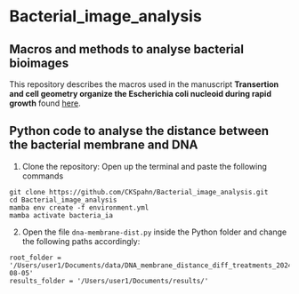 # Bacterial_image_analysis
## Macros and methods to analyse bacterial bioimages

This repository describes the macros used in the manuscript **Transertion and cell geometry organize the Escherichia coli nucleoid during rapid growth** found [here](https://doi.org/10.1101/2023.10.16.562172).

## Python code to analyse the distance between the bacterial membrane and DNA

1. Clone the repository:
Open up the terminal and paste the following commands
````
git clone https://github.com/CKSpahn/Bacterial_image_analysis.git
cd Bacterial_image_analysis
mamba env create -f environment.yml
mamba activate bacteria_ia
````

2. Open the file `dna-membrane-dist.py` inside the Python folder and change the following paths accordingly:

````
root_folder = '/Users/user1/Documents/data/DNA_membrane_distance_diff_treatments_2024-08-05'
results_folder = '/Users/user1/Documents/results/'
````


